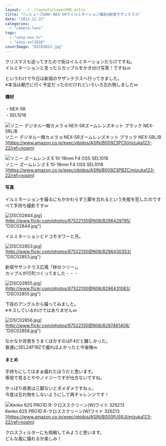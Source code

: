 ```yaml
---
layout: ../../layouts/LayoutMd.astro
title: "[レビュー]SONY NEX-5Rでイルミネーション撮影@新宿サザンテラス"
date: "2012-12-22"
categories: 
  - "camera-lens"
tags: 
  - "sony-nex-5r"
  - "sony-sel1018"
coverImage: "DSC02853.jpg"
---
```


クリスマスも迫ってきたので街はイルミネーションだらけですね。  
イルミネーションと言ったらカップルをかき分け写真！ですねｗ

というわけで今日は新宿のサザンテラスへ行ってきました。  
※本当は都庁に行く予定だったのだけれどいろいろ忘れ物しましたｗ

#### 機材

・NEX-5R  
・SEL1018

![ソニー デジタル一眼カメラ α NEX-5Rズームレンズキット ブラック NEX-5RL/B](/archive/images/41Ihx2NlCKL._SL160_.jpg)  
ソニー デジタル一眼カメラ α NEX-5Rズームレンズキット ブラック NEX-5RL/B  
](https://www.amazon.co.jp/exec/obidos/ASIN/B009Z3PCII/mizuka123-22/ref=nosim)

![ソニー ズームレンズ E 10-18mm F4 OSS SEL1018](/archive/images/31C%2BEiE2-%2BL._SL160_.jpg)  
ソニー ズームレンズ E 10-18mm F4 OSS SEL1018  
](https://www.amazon.co.jp/exec/obidos/ASIN/B009Z3PBZC/mizuka123-22/ref=nosim)

#### 写真

イルミネーションを撮るにもかかわらず三脚を忘れるという失態を犯したのですべて手持ち撮影ですｗ

![DSC02844.jpg](/archive/images/8296429795_e41f75db23.jpg)](http://www.flickr.com/photos/67522130@N08/8296429795/ "DSC02844.jpg")

イルミネーションとドコモタワーと月。

![DSC02853.jpg](/archive/images/8296430353_c6eca6a312.jpg)](http://www.flickr.com/photos/67522130@N08/8296430353/ "DSC02853.jpg")

新宿サザンテラス広場「絆のツリー」。  
カップルが行列つくってました・・・

![DSC02855.jpg](/archive/images/8296431083_63096201c7.jpg)](http://www.flickr.com/photos/67522130@N08/8296431083/ "DSC02855.jpg")

下目のアングルから撮ってみました。  
※キスしているわけではありませんｗ

![DSC02856.jpg](/archive/images/8297481408_7d0693d38d.jpg)](http://www.flickr.com/photos/67522130@N08/8297481408/ "DSC02856.jpg")

なかなか背景をうまくぼかすのはF4だと難しかった。  
普通にSEL24F18Zで撮ればよかったと今後悔ｗ

#### まとめ

手持ちにしてはまぁ撮れたほうだと思います。  
等倍で見るとややノイジーですが仕方ないですね。

やっぱり夜景は三脚ないとダメダメですねぇ。  
今度は忘れ物をしないようにして再チャレンジです！

![Kenko 62S PRO1D R-クロススクリーン(W)ワイド 326213](/archive/images/41ofwWxpq1L._SL160_.jpg)  
Kenko 62S PRO1D R-クロススクリーン(W)ワイド 326213  
](https://www.amazon.co.jp/exec/obidos/ASIN/B000PJ59JI/mizuka123-22/ref=nosim)

クロスフィルターにも挑戦してみようと思います。  
どんな風に撮れるか楽しみ！
